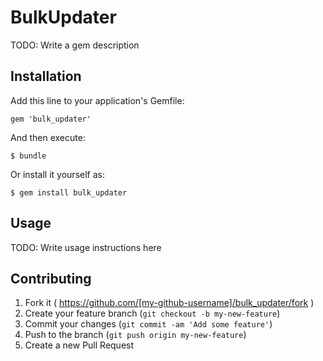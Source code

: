 # BulkUpdater

TODO: Write a gem description

## Installation

Add this line to your application's Gemfile:

    gem 'bulk_updater'

And then execute:

    $ bundle

Or install it yourself as:

    $ gem install bulk_updater

## Usage

TODO: Write usage instructions here

## Contributing

1. Fork it ( https://github.com/[my-github-username]/bulk_updater/fork )
2. Create your feature branch (`git checkout -b my-new-feature`)
3. Commit your changes (`git commit -am 'Add some feature'`)
4. Push to the branch (`git push origin my-new-feature`)
5. Create a new Pull Request
